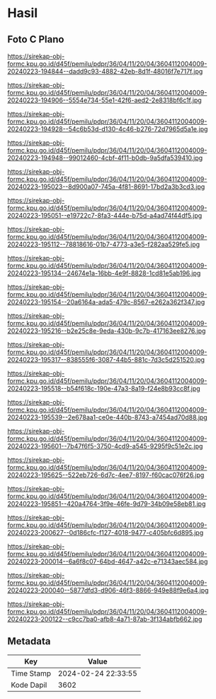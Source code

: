 # Hasil

## Foto C Plano

https://sirekap-obj-formc.kpu.go.id/d45f/pemilu/pdpr/36/04/11/20/04/3604112004009-20240223-194844--dadd9c93-4882-42eb-8d1f-48016f7e717f.jpg

https://sirekap-obj-formc.kpu.go.id/d45f/pemilu/pdpr/36/04/11/20/04/3604112004009-20240223-194906--5554e734-55e1-42f6-aed2-2e8318bf6c1f.jpg

https://sirekap-obj-formc.kpu.go.id/d45f/pemilu/pdpr/36/04/11/20/04/3604112004009-20240223-194928--54c6b53d-d130-4c46-b276-72d7965d5a1e.jpg

https://sirekap-obj-formc.kpu.go.id/d45f/pemilu/pdpr/36/04/11/20/04/3604112004009-20240223-194948--99012460-4cbf-4f11-b0db-9a5dfa539410.jpg

https://sirekap-obj-formc.kpu.go.id/d45f/pemilu/pdpr/36/04/11/20/04/3604112004009-20240223-195023--8d900a07-745a-4f81-8691-17bd2a3b3cd3.jpg

https://sirekap-obj-formc.kpu.go.id/d45f/pemilu/pdpr/36/04/11/20/04/3604112004009-20240223-195051--e19722c7-8fa3-444e-b75d-a4ad74f44df5.jpg

https://sirekap-obj-formc.kpu.go.id/d45f/pemilu/pdpr/36/04/11/20/04/3604112004009-20240223-195112--78818616-01b7-4773-a3e5-f282aa529fe5.jpg

https://sirekap-obj-formc.kpu.go.id/d45f/pemilu/pdpr/36/04/11/20/04/3604112004009-20240223-195134--24674e1a-16bb-4e9f-8828-1cd81e5ab196.jpg

https://sirekap-obj-formc.kpu.go.id/d45f/pemilu/pdpr/36/04/11/20/04/3604112004009-20240223-195154--20a6164a-ada5-479c-8567-e262a362f347.jpg

https://sirekap-obj-formc.kpu.go.id/d45f/pemilu/pdpr/36/04/11/20/04/3604112004009-20240223-195216--b2e25c8e-9eda-430b-9c7b-417163ee8276.jpg

https://sirekap-obj-formc.kpu.go.id/d45f/pemilu/pdpr/36/04/11/20/04/3604112004009-20240223-195317--838555f6-3087-44b5-881c-7d3c5d251520.jpg

https://sirekap-obj-formc.kpu.go.id/d45f/pemilu/pdpr/36/04/11/20/04/3604112004009-20240223-195518--b54f618c-190e-47a3-8a19-f24e8b93cc8f.jpg

https://sirekap-obj-formc.kpu.go.id/d45f/pemilu/pdpr/36/04/11/20/04/3604112004009-20240223-195539--2e678aa1-ce0e-440b-8743-a7454ad70d88.jpg

https://sirekap-obj-formc.kpu.go.id/d45f/pemilu/pdpr/36/04/11/20/04/3604112004009-20240223-195601--7b47f6f5-3750-4cd9-a545-9295f9c51e2c.jpg

https://sirekap-obj-formc.kpu.go.id/d45f/pemilu/pdpr/36/04/11/20/04/3604112004009-20240223-195625--522eb726-6d7c-4ee7-8197-f60cac076f26.jpg

https://sirekap-obj-formc.kpu.go.id/d45f/pemilu/pdpr/36/04/11/20/04/3604112004009-20240223-195851--420a4764-3f9e-46fe-9d79-34b09e58eb81.jpg

https://sirekap-obj-formc.kpu.go.id/d45f/pemilu/pdpr/36/04/11/20/04/3604112004009-20240223-200627--0d186cfc-f127-4018-9477-c405bfc6d895.jpg

https://sirekap-obj-formc.kpu.go.id/d45f/pemilu/pdpr/36/04/11/20/04/3604112004009-20240223-200014--6a6f8c07-64bd-4647-a42c-e71343aec584.jpg

https://sirekap-obj-formc.kpu.go.id/d45f/pemilu/pdpr/36/04/11/20/04/3604112004009-20240223-200040--5877dfd3-d906-46f3-8866-949e88f9e6a4.jpg

https://sirekap-obj-formc.kpu.go.id/d45f/pemilu/pdpr/36/04/11/20/04/3604112004009-20240223-200122--c9cc7ba0-afb8-4a71-87ab-3f134abfb662.jpg


## Metadata

| Key        | Value               |
| ---------- | ------------------- |
| Time Stamp | 2024-02-24 22:33:55 |
| Kode Dapil | 3602                |



